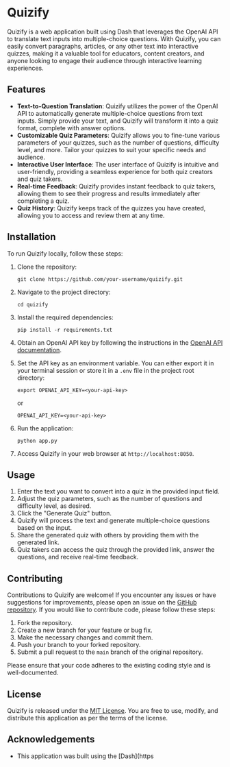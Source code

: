 # Quizify

Quizify is a web application built using Dash that leverages the OpenAI API to translate text inputs into multiple-choice questions. With Quizify, you can easily convert paragraphs, articles, or any other text into interactive quizzes, making it a valuable tool for educators, content creators, and anyone looking to engage their audience through interactive learning experiences.

## Features

- **Text-to-Question Translation**: Quizify utilizes the power of the OpenAI API to automatically generate multiple-choice questions from text inputs. Simply provide your text, and Quizify will transform it into a quiz format, complete with answer options.
- **Customizable Quiz Parameters**: Quizify allows you to fine-tune various parameters of your quizzes, such as the number of questions, difficulty level, and more. Tailor your quizzes to suit your specific needs and audience.
- **Interactive User Interface**: The user interface of Quizify is intuitive and user-friendly, providing a seamless experience for both quiz creators and quiz takers.
- **Real-time Feedback**: Quizify provides instant feedback to quiz takers, allowing them to see their progress and results immediately after completing a quiz.
- **Quiz History**: Quizify keeps track of the quizzes you have created, allowing you to access and review them at any time.

## Installation

To run Quizify locally, follow these steps:

1. Clone the repository:

   ```
   git clone https://github.com/your-username/quizify.git
   ```

2. Navigate to the project directory:

   ```
   cd quizify
   ```

3. Install the required dependencies:

   ```
   pip install -r requirements.txt
   ```

4. Obtain an OpenAI API key by following the instructions in the [OpenAI API documentation](https://platform.openai.com/docs/authentication).

5. Set the API key as an environment variable. You can either export it in your terminal session or store it in a `.env` file in the project root directory:

   ```
   export OPENAI_API_KEY=<your-api-key>
   ```

   or

   ```
   OPENAI_API_KEY=<your-api-key>
   ```

6. Run the application:

   ```
   python app.py
   ```

7. Access Quizify in your web browser at `http://localhost:8050`.

## Usage

1. Enter the text you want to convert into a quiz in the provided input field.
2. Adjust the quiz parameters, such as the number of questions and difficulty level, as desired.
3. Click the "Generate Quiz" button.
4. Quizify will process the text and generate multiple-choice questions based on the input.
5. Share the generated quiz with others by providing them with the generated link.
6. Quiz takers can access the quiz through the provided link, answer the questions, and receive real-time feedback.

## Contributing

Contributions to Quizify are welcome! If you encounter any issues or have suggestions for improvements, please open an issue on the [GitHub repository](https://github.com/your-username/quizify/issues). If you would like to contribute code, please follow these steps:

1. Fork the repository.
2. Create a new branch for your feature or bug fix.
3. Make the necessary changes and commit them.
4. Push your branch to your forked repository.
5. Submit a pull request to the `main` branch of the original repository.

Please ensure that your code adheres to the existing coding style and is well-documented.

## License

Quizify is released under the [MIT License](https://opensource.org/licenses/MIT). You are free to use, modify, and distribute this application as per the terms of the license.

## Acknowledgements

- This application was built using the [Dash](https
